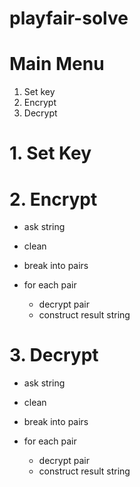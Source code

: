 # playfair-solve

# Main Menu

1. Set key
2. Encrypt
3. Decrypt

# 1. Set Key

# 2. Encrypt

- ask string
- clean
- break into pairs

- for each pair
  - decrypt pair
  - construct result string

# 3. Decrypt

- ask string
- clean
- break into pairs

- for each pair
  - decrypt pair
  - construct result string
